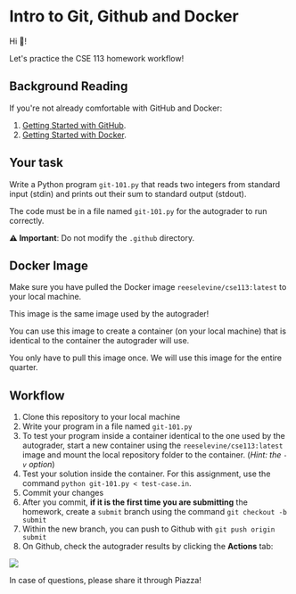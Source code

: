 # Intro to Git, Github and Docker

Hi 👋!

Let's practice the CSE 113 homework workflow!

## Background Reading

If you're not already comfortable with GitHub and Docker:

1. [Getting Started with GitHub](https://github.com/ucsc-cse113-winter24/github-starter-course/blob/main/README-github.md).
2. [Getting Started with Docker](https://github.com/ucsc-cse113-winter24/github-starter-course/blob/main/README-docker.md).

## Your task

Write a Python program `git-101.py` that reads two integers from standard input (stdin) and prints out their sum to standard output (stdout).

The code must be in a file named `git-101.py` for the autograder to run correctly.

**⚠️ Important**: Do not modify the `.github` directory.

## Docker Image

Make sure you have pulled the Docker image `reeselevine/cse113:latest` to your local machine.

This image is the same image used by the autograder!

You can use this image to create a container (on your local machine) that is identical to the container the autograder will use.

You only have to pull this image once. We will use this image for the entire quarter.

## Workflow

1. Clone this repository to your local machine
2. Write your program in a file named `git-101.py`
3. To test your program inside a container identical to the one used by the autograder, start a new container using the `reeselevine/cse113:latest` image and mount the local repository folder to the container. (_Hint: the `-v` option_)
4. Test your solution inside the container. For this assignment, use the command `python git-101.py < test-case.in`.
6. Commit your changes
7. After you commit, **if it is the first time you are submitting** the homework, create a `submit` branch using the command `git checkout -b submit`
8. Within the new branch, you can push to Github with `git push origin submit`
9. On Github, check the autograder results by clicking the **Actions** tab:

![]([actions.png](https://docs.github.com/assets/cb-15465/mw-1440/images/help/repository/actions-tab-global-nav-update.webp)https://docs.github.com/assets/cb-15465/mw-1440/images/help/repository/actions-tab-global-nav-update.webp)

In case of questions, please share it through Piazza!
